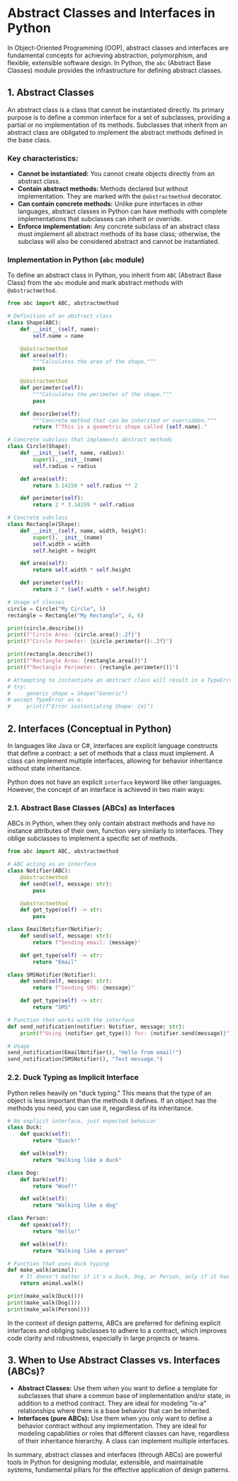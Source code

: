 # Abstract Classes and Interfaces in Python

In Object-Oriented Programming (OOP), abstract classes and interfaces are fundamental concepts for achieving abstraction, polymorphism, and flexible, extensible software design. In Python, the `abc` (Abstract Base Classes) module provides the infrastructure for defining abstract classes.

## 1. Abstract Classes

An abstract class is a class that cannot be instantiated directly. Its primary purpose is to define a common interface for a set of subclasses, providing a partial or no implementation of its methods. Subclasses that inherit from an abstract class are obligated to implement the abstract methods defined in the base class.

### Key characteristics:

-   **Cannot be instantiated:** You cannot create objects directly from an abstract class.
-   **Contain abstract methods:** Methods declared but without implementation. They are marked with the `@abstractmethod` decorator.
-   **Can contain concrete methods:** Unlike pure interfaces in other languages, abstract classes in Python can have methods with complete implementations that subclasses can inherit or override.
-   **Enforce implementation:** Any concrete subclass of an abstract class must implement all abstract methods of its base class; otherwise, the subclass will also be considered abstract and cannot be instantiated.

### Implementation in Python (`abc` module)

To define an abstract class in Python, you inherit from `ABC` (Abstract Base Class) from the `abc` module and mark abstract methods with `@abstractmethod`.

```python
from abc import ABC, abstractmethod

# Definition of an abstract class
class Shape(ABC):
    def __init__(self, name):
        self.name = name

    @abstractmethod
    def area(self):
        """Calculates the area of the shape."""
        pass

    @abstractmethod
    def perimeter(self):
        """Calculates the perimeter of the shape."""
        pass

    def describe(self):
        """Concrete method that can be inherited or overridden."""
        return f"This is a geometric shape called {self.name}."

# Concrete subclass that implements abstract methods
class Circle(Shape):
    def __init__(self, name, radius):
        super().__init__(name)
        self.radius = radius

    def area(self):
        return 3.14159 * self.radius ** 2

    def perimeter(self):
        return 2 * 3.14159 * self.radius

# Concrete subclass
class Rectangle(Shape):
    def __init__(self, name, width, height):
        super().__init__(name)
        self.width = width
        self.height = height

    def area(self):
        return self.width * self.height

    def perimeter(self):
        return 2 * (self.width + self.height)

# Usage of classes
circle = Circle("My Circle", 5)
rectangle = Rectangle("My Rectangle", 4, 6)

print(circle.describe())
print(f"Circle Area: {circle.area():.2f}")
print(f"Circle Perimeter: {circle.perimeter():.2f}")

print(rectangle.describe())
print(f"Rectangle Area: {rectangle.area()}")
print(f"Rectangle Perimeter: {rectangle.perimeter()}")

# Attempting to instantiate an abstract class will result in a TypeError
# try:
#     generic_shape = Shape("Generic")
# except TypeError as e:
#     print(f"Error instantiating Shape: {e}")
```

## 2. Interfaces (Conceptual in Python)

In languages like Java or C#, interfaces are explicit language constructs that define a contract: a set of methods that a class must implement. A class can implement multiple interfaces, allowing for behavior inheritance without state inheritance.

Python does not have an explicit `interface` keyword like other languages. However, the concept of an interface is achieved in two main ways:

### 2.1. Abstract Base Classes (ABCs) as Interfaces

ABCs in Python, when they only contain abstract methods and have no instance attributes of their own, function very similarly to interfaces. They oblige subclasses to implement a specific set of methods.

```python
from abc import ABC, abstractmethod

# ABC acting as an interface
class Notifier(ABC):
    @abstractmethod
    def send(self, message: str):
        pass

    @abstractmethod
    def get_type(self) -> str:
        pass

class EmailNotifier(Notifier):
    def send(self, message: str):
        return f"Sending email: {message}"

    def get_type(self) -> str:
        return "Email"

class SMSNotifier(Notifier):
    def send(self, message: str):
        return f"Sending SMS: {message}"

    def get_type(self) -> str:
        return "SMS"

# Function that works with the interface
def send_notification(notifier: Notifier, message: str):
    print(f"Using {notifier.get_type()} for: {notifier.send(message)}")

# Usage
send_notification(EmailNotifier(), "Hello from email!")
send_notification(SMSNotifier(), "Text message.")
```

### 2.2. Duck Typing as Implicit Interface

Python relies heavily on "duck typing." This means that the type of an object is less important than the methods it defines. If an object has the methods you need, you can use it, regardless of its inheritance.

```python
# No explicit interface, just expected behavior
class Duck:
    def quack(self):
        return "Quack!"

    def walk(self):
        return "Walking like a duck"

class Dog:
    def bark(self):
        return "Woof!"

    def walk(self):
        return "Walking like a dog"

class Person:
    def speak(self):
        return "Hello!"

    def walk(self):
        return "Walking like a person"

# Function that uses duck typing
def make_walk(animal):
    # It doesn't matter if it's a Duck, Dog, or Person, only if it has the 'walk' method
    return animal.walk()

print(make_walk(Duck()))
print(make_walk(Dog()))
print(make_walk(Person()))
```

In the context of design patterns, ABCs are preferred for defining explicit interfaces and obliging subclasses to adhere to a contract, which improves code clarity and robustness, especially in large projects or teams.

## 3. When to Use Abstract Classes vs. Interfaces (ABCs)?

-   **Abstract Classes:** Use them when you want to define a template for subclasses that share a common base of implementation and/or state, in addition to a method contract. They are ideal for modeling "is-a" relationships where there is a base behavior that can be inherited.
-   **Interfaces (pure ABCs):** Use them when you only want to define a behavior contract without any implementation. They are ideal for modeling capabilities or roles that different classes can have, regardless of their inheritance hierarchy. A class can implement multiple interfaces.

In summary, abstract classes and interfaces (through ABCs) are powerful tools in Python for designing modular, extensible, and maintainable systems, fundamental pillars for the effective application of design patterns.